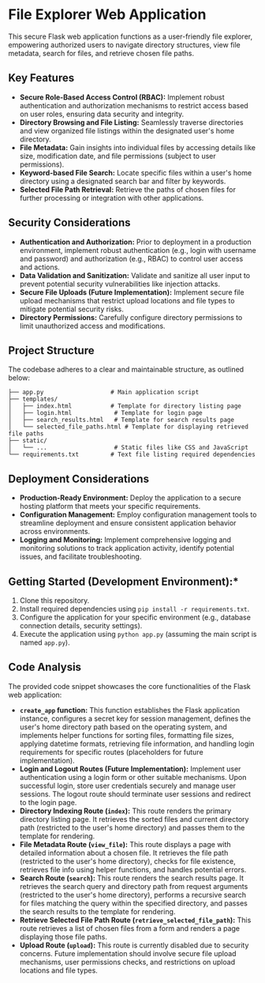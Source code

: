 # File Explorer Web Application

This secure Flask web application functions as a user-friendly file explorer, empowering authorized users to navigate directory structures, view file metadata, search for files, and retrieve chosen file paths.

## Key Features

* **Secure Role-Based Access Control (RBAC):** Implement robust authentication and authorization mechanisms to restrict access based on user roles, ensuring data security and integrity.
* **Directory Browsing and File Listing:** Seamlessly traverse directories and view organized file listings within the designated user's home directory.
* **File Metadata:** Gain insights into individual files by accessing details like size, modification date, and file permissions (subject to user permissions).
* **Keyword-based File Search:** Locate specific files within a user's home directory using a designated search bar and filter by keywords.
* **Selected File Path Retrieval:** Retrieve the paths of chosen files for further processing or integration with other applications.

## Security Considerations

* **Authentication and Authorization:** Prior to deployment in a production environment, implement robust authentication (e.g., login with username and password) and authorization (e.g., RBAC) to control user access and actions.
* **Data Validation and Sanitization:** Validate and sanitize all user input to prevent potential security vulnerabilities like injection attacks.
* **Secure File Uploads (Future Implementation):** Implement secure file upload mechanisms that restrict upload locations and file types to mitigate potential security risks.
* **Directory Permissions:** Carefully configure directory permissions to limit unauthorized access and modifications.

## Project Structure

The codebase adheres to a clear and maintainable structure, as outlined below:

```
├── app.py                   # Main application script
├── templates/
│   ├── index.html           # Template for directory listing page
│   ├── login.html            # Template for login page
│   ├── search_results.html   # Template for search results page
│   └── selected_file_paths.html # Template for displaying retrieved file paths
├── static/
│   └── ...                   # Static files like CSS and JavaScript
└── requirements.txt         # Text file listing required dependencies
```

## Deployment Considerations

* **Production-Ready Environment:** Deploy the application to a secure hosting platform that meets your specific requirements.
* **Configuration Management:** Employ configuration management tools to streamline deployment and ensure consistent application behavior across environments.
* **Logging and Monitoring:** Implement comprehensive logging and monitoring solutions to track application activity, identify potential issues, and facilitate troubleshooting.

## Getting Started (Development Environment):*

1. Clone this repository.
2. Install required dependencies using `pip install -r requirements.txt`.
3. Configure the application for your specific environment (e.g., database connection details, security settings).
4. Execute the application using `python app.py` (assuming the main script is named `app.py`).

## Code Analysis

The provided code snippet showcases the core functionalities of the Flask web application:

* **`create_app` function:** This function establishes the Flask application instance, configures a secret key for session management, defines the user's home directory path based on the operating system, and implements helper functions for sorting files, formatting file sizes, applying datetime formats, retrieving file information, and handling login requirements for specific routes (placeholders for future implementation).
* **Login and Logout Routes (Future Implementation):** Implement user authentication using a login form or other suitable mechanisms. Upon successful login, store user credentials securely and manage user sessions. The logout route should terminate user sessions and redirect to the login page.
* **Directory Indexing Route (`index`):** This route renders the primary directory listing page. It retrieves the sorted files and current directory path (restricted to the user's home directory) and passes them to the template for rendering.
* **File Metadata Route (`view_file`):** This route displays a page with detailed information about a chosen file. It retrieves the file path (restricted to the user's home directory), checks for file existence, retrieves file info using helper functions, and handles potential errors.
* **Search Route (`search`):** This route renders the search results page. It retrieves the search query and directory path from request arguments (restricted to the user's home directory), performs a recursive search for files matching the query within the specified directory, and passes the search results to the template for rendering.
* **Retrieve Selected File Path Route (`retrieve_selected_file_path`):** This route retrieves a list of chosen files from a form and renders a page displaying those file paths.
* **Upload Route (`upload`):** This route is currently disabled due to security concerns. Future implementation should involve secure file upload mechanisms, user permissions checks, and restrictions on upload locations and file types.
